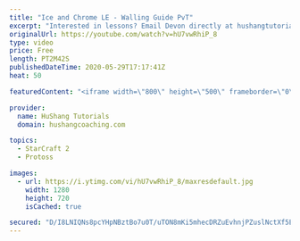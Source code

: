 ```yaml
---
title: "Ice and Chrome LE - Walling Guide PvT"
excerpt: "Interested in lessons? Email Devon directly at hushangtutorials@outlook.com ------------------------------------------------------------------------------------------------------- Want to support HuShang Tutorials directly? Patreon is a website where you can contribute a monthly donation that will help"
originalUrl: https://youtube.com/watch?v=hU7vwRhiP_8
type: video
price: Free
length: PT2M42S
publishedDateTime: 2020-05-29T17:17:41Z
heat: 50

featuredContent: "<iframe width=\"800\" height=\"500\" frameborder=\"0\" src=\"https://www.youtube.com/embed/hU7vwRhiP_8\" allow=\"accelerometer; autoplay; encrypted-media; gyroscope; picture-in-picture\" allowfullscreen></iframe>"

provider:
  name: HuShang Tutorials
  domain: hushangcoaching.com

topics:
  - StarCraft 2
  - Protoss

images:
  - url: https://i.ytimg.com/vi/hU7vwRhiP_8/maxresdefault.jpg
    width: 1280
    height: 720
    isCached: true

secured: "D/I8LNIQNs8pcYHpNBztBo7u0T/uTON8mKi5mhecDRZuEvhnjPZuslNctXf5ElYre32f4tOz9xVGWtx8rerqPniGA/a7W6a1Udm3AnrKiIqrlK0mOmx7zZj0CS7vBds24Lk9sojCdLsDcYHj0enLCr49LlRyp6VCKl7PM9qYpwpIbof9rmpDIystckwBbMKVtK5YIWT6hnsArdE3+hViYJSKu01TCTDHQRNBemXHkgiKG9w73xpvPGm1GN5nx8UpEUzUsYgfLvwi/GvaoV9rS06v0oieEeJ5FQKfgQDXUGsjgJtEe4tdRj5CFc0NcIftiB42XI8j70b1LeOcc7SUtmrNxoCrGgfdni3XFxzAVsU7/kgka/hHex5wjo1kQtxKl76J1k8/mS9gOZyNeW1yAmk/PJzmRt5IxJxAEStivXs=;/Za436RYffXA9iSPnFXm8g=="
---
```


